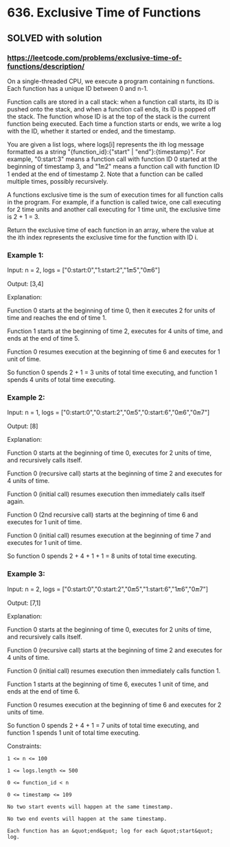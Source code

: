 # 636. Exclusive Time of Functions

## SOLVED with solution
### https://leetcode.com/problems/exclusive-time-of-functions/description/
On a single-threaded CPU, we execute a program containing n functions. Each function has a unique ID between 0 and n-1.



Function calls are stored in a call stack: when a function call starts, its ID is pushed onto the stack, and when a function call ends, its ID is popped off the stack. The function whose ID is at the top of the stack is the current function being executed. Each time a function starts or ends, we write a log with the ID, whether it started or ended, and the timestamp.



You are given a list logs, where logs[i] represents the ith log message formatted as a string &quot;{function_id}:{&quot;start&quot; | &quot;end&quot;}:{timestamp}&quot;. For example, &quot;0:start:3&quot; means a function call with function ID 0 started at the beginning of timestamp 3, and &quot;1:end:2&quot; means a function call with function ID 1 ended at the end of timestamp 2. Note that a function can be called multiple times, possibly recursively.



A functions exclusive time is the sum of execution times for all function calls in the program. For example, if a function is called twice, one call executing for 2 time units and another call executing for 1 time unit, the exclusive time is 2 + 1 = 3.



Return the exclusive time of each function in an array, where the value at the ith index represents the exclusive time for the function with ID i.





### Example 1:





Input: n = 2, logs = [&quot;0:start:0&quot;,&quot;1:start:2&quot;,&quot;1:end:5&quot;,&quot;0:end:6&quot;]


Output: [3,4]



Explanation:

Function 0 starts at the beginning of time 0, then it executes 2 for units of time and reaches the end of time 1.

Function 1 starts at the beginning of time 2, executes for 4 units of time, and ends at the end of time 5.

Function 0 resumes execution at the beginning of time 6 and executes for 1 unit of time.

So function 0 spends 2 + 1 = 3 units of total time executing, and function 1 spends 4 units of total time executing.





### Example 2:





Input: n = 1, logs = [&quot;0:start:0&quot;,&quot;0:start:2&quot;,&quot;0:end:5&quot;,&quot;0:start:6&quot;,&quot;0:end:6&quot;,&quot;0:end:7&quot;]


Output: [8]



Explanation:

Function 0 starts at the beginning of time 0, executes for 2 units of time, and recursively calls itself.

Function 0 (recursive call) starts at the beginning of time 2 and executes for 4 units of time.

Function 0 (initial call) resumes execution then immediately calls itself again.

Function 0 (2nd recursive call) starts at the beginning of time 6 and executes for 1 unit of time.

Function 0 (initial call) resumes execution at the beginning of time 7 and executes for 1 unit of time.

So function 0 spends 2 + 4 + 1 + 1 = 8 units of total time executing.





### Example 3:





Input: n = 2, logs = [&quot;0:start:0&quot;,&quot;0:start:2&quot;,&quot;0:end:5&quot;,&quot;1:start:6&quot;,&quot;1:end:6&quot;,&quot;0:end:7&quot;]


Output: [7,1]



Explanation:

Function 0 starts at the beginning of time 0, executes for 2 units of time, and recursively calls itself.

Function 0 (recursive call) starts at the beginning of time 2 and executes for 4 units of time.

Function 0 (initial call) resumes execution then immediately calls function 1.

Function 1 starts at the beginning of time 6, executes 1 unit of time, and ends at the end of time 6.

Function 0 resumes execution at the beginning of time 6 and executes for 2 units of time.

So function 0 spends 2 + 4 + 1 = 7 units of total time executing, and function 1 spends 1 unit of total time executing.







Constraints:





	1 <= n <= 100

	1 <= logs.length <= 500

	0 <= function_id < n

	0 <= timestamp <= 109

	No two start events will happen at the same timestamp.

	No two end events will happen at the same timestamp.

	Each function has an &quot;end&quot; log for each &quot;start&quot; log.




